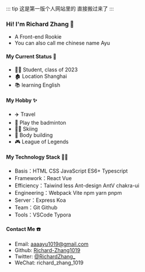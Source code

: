 ::: tip
这是第一版个人网站里的 直接搬过来了
:::

### Hi! I'm Richard Zhang 👋

- A Front-end Rookie
- You can also call me chinese name Ayu

#### My Current Status 💼

- 🧑‍🎓 Student, class of 2023
- 🏚️ Location Shanghai
- 📚 learning English

#### My Hobby ✨

- ✈️ Travel
- 🏸 Play the badminton
- 🏂🏻 Skiing
- 🦾 Body building
- 🎮 League of Legends

#### My Technology Stack 👨‍💻

- Basis：HTML CSS JavaScript ES6+ Typescript
- Framework：React Vue
- Efficiency：Taiwind less Ant-design AntV chakra-ui
- Engineering：Webpack Vite npm yarn pnpm
- Server：Express Koa
- Team：Git Github
- Tools：VSCode Typora

#### Contact Me ☎️

- Email: aaaayu1019@gmail.com
- Github: [Richard-Zhang1019](https://github.com/richard-zhang1019)
- Twitter: [@RichardZhang_](https://twitter.com/RichardZhang_)
- WeChat: richard_zhang_1019
